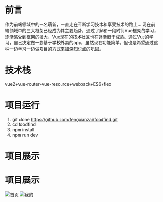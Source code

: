# 前言
作为前端领域中的一名萌新，一直走在不断学习技术和享受技术的路上...
现在前端领域中的三大框架已经成为其主要趋势，通过了解和一段时间Vue框架的学习，逐渐感受到框架的强大，Vue现在的技术社区也在逐渐趋于成熟。通过Vue的学习，自己决定做一款基于学校外卖的app，虽然现在功能简单，但也是希望通过这种一边学习一边做项目的方式来加深知识点的巩固。

# 技术栈
vue2+vue-router+vue-resource+webpack+ES6+flex

# 项目运行
 1. git clone https://github.com/fengxianzai/foodfind.git
 2. cd foodfind
 3. npm install
 4. npm run dev

# 项目展示
# 项目展示
![首页][1]
![我的][2]
  


  [1]: http://oz0zymh7k.bkt.clouddn.com/home.jpg
  [2]: http://oz0zymh7k.bkt.clouddn.com/mine.png

